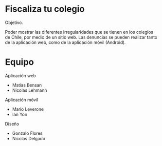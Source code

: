Fiscaliza tu colegio
=======
Objetivo.

Poder mostrar las diferentes irregularidades que se tienen en los colegios de Chile, por medio de un sitio web. Las denuncias se pueden realizar tanto de la aplicación web, como de la aplicación móvil (Android).

# Equipo

Aplicación web
* Matías Bensan
* Nicolas Lehmann

Aplicación móvil
* Mario Leverone
* Ian Yon

Diseño
* Gonzalo Flores
* Nicolas Delgado
